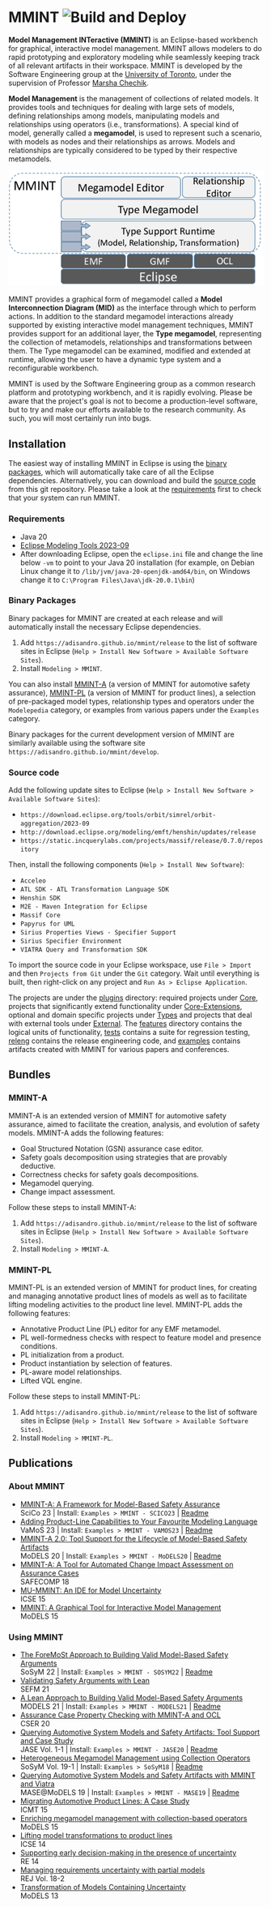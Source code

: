 # MMINT ![Build and Deploy](https://github.com/adisandro/MMINT/workflows/Build%20and%20Deploy/badge.svg)

**Model Management INTeractive (MMINT)** is an Eclipse-based workbench for graphical, interactive model management. MMINT allows modelers to do rapid prototyping and exploratory modeling while seamlessly keeping track of all relevant artifacts in their workspace. MMINT is developed by the Software Engineering group at the [University of Toronto](https://web.cs.toronto.edu), under the supervision of Professor [Marsha Chechik](http://www.cs.toronto.edu/~chechik).

**Model Management** is the management of collections of related models. It provides tools and techniques for dealing with large sets of models, defining relationships among models, manipulating models and relationships using operators (i.e., transformations). A special kind of model, generally called a **megamodel**, is used to represent such a scenario, with models as nodes and their relationships as arrows. Models and relationships are typically considered to be typed by their respective metamodels.

![MMINT Architecture](images/architecture.png)

MMINT provides a graphical form of megamodel called a **Model Interconnection Diagram (MID)** as the interface through which to perform actions. In addition to the standard megamodel interactions already supported by existing interactive model management techniques, MMINT provides support for an additional layer, the **Type megamodel**, representing the collection of metamodels, relationships and transformations between them. The Type megamodel can be examined, modified and extended at runtime, allowing the user to have a dynamic type system and a reconfigurable workbench.

MMINT is used by the Software Engineering group as a common research platform and prototyping workbench, and it is rapidly evolving. Please be aware that the project's goal is not to become a production-level software, but to try and make our efforts available to the research community. As such, you will most certainly run into bugs.



## Installation

The easiest way of installing MMINT in Eclipse is using the [binary packages](#binary-packages), which will automatically take care of all the Eclipse dependencies. Alternatively, you can download and build the [source code](#source-code) from this git repository. Please take a look at the [requirements](#requirements) first to check that your system can run MMINT.

### Requirements

* Java 20
* [Eclipse Modeling Tools 2023-09](https://www.eclipse.org/downloads/packages/release/2023-09/r/eclipse-modeling-tools)
* After downloading Eclipse, open the `eclipse.ini` file and change the line below `-vm` to point to your Java 20 installation (for example, on Debian Linux change it to `/lib/jvm/java-20-openjdk-amd64/bin`, on Windows change it to `C:\Program Files\Java\jdk-20.0.1\bin`)

### Binary Packages

Binary packages for MMINT are created at each release and will automatically install the necessary Eclipse dependencies.

1. Add `https://adisandro.github.io/mmint/release` to the list of software sites in Eclipse (`Help > Install New Software > Available Software Sites`).
2. Install `Modeling > MMINT`.

You can also install [MMINT-A](#mmint-a) (a version of MMINT for automotive safety assurance), [MMINT-PL](#mmint-pl) (a version of MMINT for product lines), a selection of pre-packaged model types, relationship types and operators under the `Modelepedia` category, or examples from various papers under the `Examples` category.

Binary packages for the current development version of MMINT are similarly available using the software site `https://adisandro.github.io/mmint/develop`.

### Source code

Add the following update sites to Eclipse (`Help > Install New Software > Available Software Sites`):
  * `https://download.eclipse.org/tools/orbit/simrel/orbit-aggregation/2023-09`
  * `http://download.eclipse.org/modeling/emft/henshin/updates/release`
  * `https://static.incquerylabs.com/projects/massif/release/0.7.0/repository`

Then, install the following components (`Help > Install New Software`):
  * `Acceleo`
  * `ATL SDK - ATL Transformation Language SDK`
  * `Henshin SDK`
  * `M2E - Maven Integration for Eclipse`
  * `Massif Core`
  * `Papyrus for UML`
  * `Sirius Properties Views - Specifier Support`
  * `Sirius Specifier Environment`
  * `VIATRA Query and Transformation SDK`

To import the source code in your Eclipse workspace, use `File > Import` and then `Projects from Git` under the `Git` category. Wait until everything is built, then right-click on any project and `Run As > Eclipse Application`.

The projects are under the [plugins](plugins) directory: required projects under [Core](plugins/Core), projects that significantly extend functionality under [Core-Extensions](plugins/Core-Extensions), optional and domain specific projects under [Types](plugins/Types) and projects that deal with external tools under [External](plugins/External). The [features](features) directory contains the logical units of functionality, [tests](tests) contains a suite for regression testing, [releng](releng) contains the release engineering code, and [examples](examples) contains artifacts created with MMINT for various papers and conferences.



## Bundles

### MMINT-A

MMINT-A is an extended version of MMINT for automotive safety assurance, aimed to facilitate the creation, analysis, and evolution of safety models. MMINT-A adds the following features:

* Goal Structured Notation (GSN) assurance case editor.
* Safety goals decomposition using strategies that are provably deductive.
* Correctness checks for safety goals decompositions.
* Megamodel querying.
* Change impact assessment.

Follow these steps to install MMINT-A:

1. Add `https://adisandro.github.io/mmint/release` to the list of software sites in Eclipse (`Help > Install New Software > Available Software Sites`).
2. Install `Modeling > MMINT-A`.

### MMINT-PL

MMINT-PL is an extended version of MMINT for product lines, for creating and managing annotative product lines of models as well as to facilitate lifting modeling activities to the product line level. MMINT-PL adds the following features:

* Annotative Product Line (PL) editor for any EMF metamodel.
* PL well-formedness checks with respect to feature model and presence conditions.
* PL initialization from a product.
* Product instantiation by selection of features.
* PL-aware model relationships.
* Lifted VQL engine.

Follow these steps to install MMINT-PL:

1. Add `https://adisandro.github.io/mmint/release` to the list of software sites in Eclipse (`Help > Install New Software > Available Software Sites`).
2. Install `Modeling > MMINT-PL`.



## Publications

### About MMINT

* <a name="paper-scico23"></a> [MMINT-A: A Framework for Model-Based Safety Assurance](https://doi.org/10.1016/j.scico.2023.103004)  
SciCo 23 | Install: `Examples > MMINT - SCICO23` | [Readme](examples/SCICO23/edu.toronto.cs.se.mmint.examples.scico23/SCICO23/README.md)
* <a name="paper-vamos23"></a> [Adding Product-Line Capabilities to Your Favourite Modeling Language](https://doi.org/10.1145/3571788.3571791)  
VaMoS 23 | Install: `Examples > MMINT - VAMOS23` | [Readme](examples/VAMOS23/edu.toronto.cs.se.mmint.examples.vamos23/VAMOS23/README.md)
* [MMINT-A 2.0: Tool Support for the Lifecycle of Model-Based Safety Artifacts](https://doi.org/10.1145/3417990.3422012)  
MoDELS 20 | Install: `Examples > MMINT - MoDELS20` | [Readme](examples/MoDELS20/edu.toronto.cs.se.mmint.example.models20/MoDELS20/README.md)
* [MMINT-A: A Tool for Automated Change Impact Assessment on Assurance Cases](https://doi.org/10.1007/978-3-319-99229-7_7)  
SAFECOMP 18
* [MU-MMINT: An IDE for Model Uncertainty](https://doi.org/10.1109/ICSE.2015.226)  
ICSE 15
* [MMINT: A Graphical Tool for Interactive Model Management](http://ceur-ws.org/Vol-1554/PD_MoDELS_2015_paper_6.pdf)  
MoDELS 15

### Using MMINT

* <a name="paper-sosym22"></a> [The ForeMoSt Approach to Building Valid Model-Based Safety Arguments](https://doi.org/10.1007/s10270-022-01063-4)  
SoSyM 22 | Install: `Examples > MMINT - SOSYM22` | [Readme](examples/SOSYM22/edu.toronto.cs.se.mmint.examples.sosym22/SOSYM22/README.md)
* [Validating Safety Arguments with Lean](https://doi.org/10.1007/978-3-030-92124-8_2)  
SEFM 21
* [A Lean Approach to Building Valid Model-Based Safety Arguments](https://doi.org/10.1109/MODELS50736.2021.00028)  
MODELS 21 | Install: `Examples > MMINT - MODELS21` | [Readme](examples/MODELS21/edu.toronto.cs.se.mmint.examples.models21/MODELS21/README.md)
* [Assurance Case Property Checking with MMINT-A and OCL](https://doi.org/10.1007/978-3-030-82083-1_30)  
CSER 20
* [Querying Automotive System Models and Safety Artifacts: Tool Support and Case Study](https://doi.org/10.2991/jase.d.200912.001)  
JASE Vol. 1-1 | Install: `Examples > MMINT - JASE20` | [Readme](examples/JASE20/edu.toronto.cs.se.mmint.example.jase20/JASE20/README.md)
* [Heterogeneous Megamodel Management using Collection Operators](https://doi.org/10.1007/s10270-019-00738-9)  
SoSyM Vol. 19-1 | Install: `Examples > SoSyM18` | [Readme](examples/SOSYM18/README.md)
* [Querying Automotive System Models and Safety Artifacts with MMINT and Viatra](https://doi.org/10.1109/MODELS-C.2019.00008)  
MASE@MoDELS 19 | Install: `Examples > MMINT - MASE19` | [Readme](examples/MASE19/edu.toronto.cs.se.mmint.example.mase19/MASE19/README.md)
* [Migrating Automotive Product Lines: A Case Study](https://doi.org/10.1007/978-3-319-21155-8_7)  
ICMT 15
* [Enriching megamodel management with collection-based operators](https://doi.org/10.1109/MODELS.2015.7338254)  
MoDELS 15
* [Lifting model transformations to product lines](https://doi.org/10.1145/2568225.2568267)  
ICSE 14
* [Supporting early decision-making in the presence of uncertainty](https://doi.org/10.1109/RE.2014.6912245)  
RE 14
* [Managing requirements uncertainty with partial models](https://doi.org/10.1007/s00766-013-0170-y)  
REJ Vol. 18-2
* [Transformation of Models Containing Uncertainty](https://doi.org/10.1007/978-3-642-41533-3_41)  
MoDELS 13

